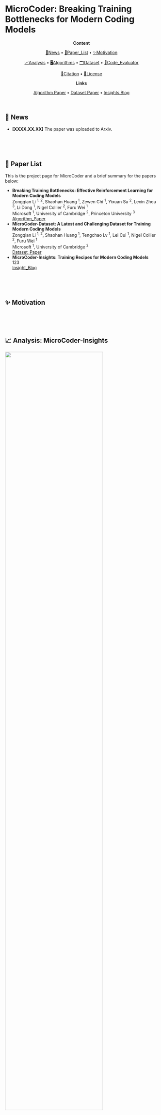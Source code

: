 # MicroCoder: Breaking Training Bottlenecks for Modern Coding Models

<p align="center">
  <b>Content</b>
</p>

<p align="center">
  <a href="#news">🚀News</a> •
  <a href="#paper_list">📖Paper_List</a> •
  <a href="#motivation">✨Motivation</a>
</p>

<p align="center">
  <a href="#analysis">📈Analysis</a> •
  <a href="#algorithms">🖥️Algorithms</a> •
  <a href="#dataset">🗂️Dataset</a> •
  <a href="#code_evaluator">💯Code_Evaluator</a>
</p>

<p align="center">
  <a href="#citation">📌Citation</a> •
  <a href="#license">🔖License</a>
</p>

<p align="center">
  <b>Links</b>
</p>

<p align="center">
  <a href="">Algorithm Paper</a> •
  <a href="">Dataset Paper</a> •
  <a href="https://github.com/ZongqianLi/MicroCoder/blob/main/MicroCoder-Insights.md">Insights Blog</a>
</p>

<div id="news">&nbsp;</div>



## 🚀 News

- **[XXXX.XX.XX]** The paper was uploaded to Arxiv.

<div>&nbsp;</div>
<div>&nbsp;</div>
<div id="paper_list">&nbsp;</div>



## 📖 Paper List

This is the project page for MicroCoder and a brief summary for the papers below:

- **Breaking Training Bottlenecks: Effective Reinforcement Learning for Modern Coding Models**  
  Zongqian Li <sup>1, 2</sup>, Shaohan Huang <sup>1</sup>, Zewen Chi <sup>1</sup>, Yixuan Su <sup>2</sup>, Lexin Zhou <sup>3</sup>, Li Dong <sup>1</sup>, Nigel Collier <sup>2</sup>, Furu Wei <sup>1</sup>    
  Microsoft <sup>1</sup>, University of Cambridge <sup>2</sup>, Princeton University <sup>3</sup>    
  [Algorithm_Paper]()
- **MicroCoder-Dataset: A Latest and Challenging Dataset for Training Modern Coding Models**  
  Zongqian Li <sup>1, 2</sup>, Shaohan Huang <sup>1</sup>, Tengchao Lv <sup>1</sup>, Lei Cui <sup>1</sup>, Nigel Collier <sup>2</sup>, Furu Wei <sup>1</sup>    
  Microsoft <sup>1</sup>, University of Cambridge <sup>2</sup>  
  [Dataset_Paper]()
- **MicroCoder-Insights: Training Recipes for Modern Coding Models**  
  123  
  [Insight_Blog](https://github.com/ZongqianLi/MicroCoder/blob/main/MicroCoder-Insights.md)

<div>&nbsp;</div>
<div>&nbsp;</div>
<div id="motivation">&nbsp;</div>



## ✨ Motivation



<div>&nbsp;</div>
<div>&nbsp;</div>
<div id="analysis">&nbsp;</div>



## 📈 Analysis: MicroCoder-Insights

<p align="left">
  <img src="./figures/microcoder-insights.PNG" width="80%">
</p>

<div>&nbsp;</div>
<div>&nbsp;</div>
<div id="algorithms">&nbsp;</div>



## 🖥️ Algorithms: MicroCoder-GRPO



<div>&nbsp;</div>
<div>&nbsp;</div>
<div id="dataset">&nbsp;</div>



## 🗂️ Dataset: MicroCoder-Dataset



<div>&nbsp;</div>
<div>&nbsp;</div>
<div id="code_evaluator">&nbsp;</div>



## 💯 Code Evaluator: MicroCoder-Evaluator



<div>&nbsp;</div>
<div>&nbsp;</div>
<div id="citation">&nbsp;</div>



## 📌 Citation



<div>&nbsp;</div>
<div>&nbsp;</div>
<div id="license">&nbsp;</div>



## 🔖 License



<div>&nbsp;</div>
<div>&nbsp;</div>
<div id="">&nbsp;</div>


